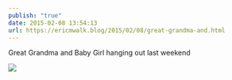 ```yaml
---
publish: "true"
date: 2015-02-08 13:54:13
url: https://ericmwalk.blog/2015/02/08/great-grandma-and.html
---
```


Great Grandma and Baby Girl hanging out last weekend

![](https://ericmwalk.blog/uploads/2022/840599214f.jpg)